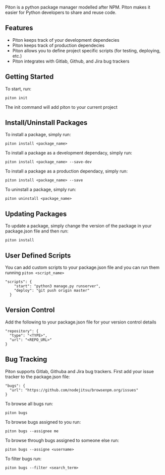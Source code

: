 Piton is a python package manager modelled after NPM. Piton makes it easier for Python developers to share and reuse code.

## Features

- Piton keeps track of your development dependecies
- Piton keeps track of production dependecies
- Piton allows you to define project specific scripts (for testing, deploying, etc.)
- Piton integrates with Gitlab, Github, and Jira bug trackers

## Getting Started

To start, run:
```
piton init
```
The init command will add piton to your current project

## Install/Uninstall Packages

To install a package, simply run:
```
piton install <package_name>
```
To install a package as a development dependacy, simply run:
```
piton install <package_name> --save-dev
```
To install a package as a production dependacy, simply run:
```
piton install <package_name> --save
```
To uninstall a package, simply run:
```
piton uninstall <package_name>
```

## Updating Packages

To update a package, simply change the version of the package in your package.json file and then run:
```
piton install
```

## User Defined Scripts

You can add custom scripts to your package.json file and you can run them running `piton <script_name>`

```
"scripts": {
    "start": "python3 manage.py runserver",
    "deploy": "git push origin master"
  }
```

## Version Control 

Add the following to your package.json file for your version control details

```
"repository": {
  "type": "<TYPE>",
  "url": "<REPO_URL>"
}
```

## Bug Tracking

Piton supports Gitlab, Githuba and Jira bug trackers. First add your issue tracker to the package.json file:
```
"bugs": {
  "url": "https://github.com/nodejitsu/browsenpm.org/issues"
}
```

To browse all bugs run:
```
piton bugs
```

To browse bugs assigned to you run:
```
piton bugs --assignee me
```

To browse through bugs assigned to someone else run:
```
piton bugs --assigne <username>
```

To filter bugs run:
```
piton bugs --filter <search_term>
```


